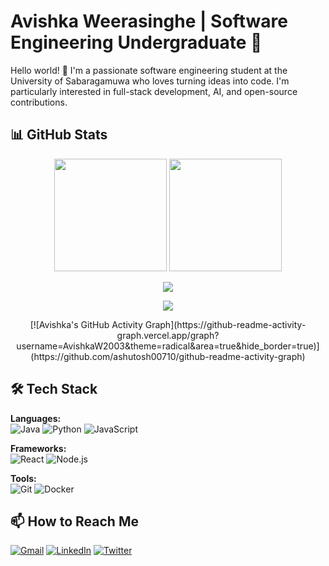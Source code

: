 # Avishka Weerasinghe | Software Engineering Undergraduate 🌟

Hello world! 👋 I'm a passionate software engineering student at the University of Sabaragamuwa who loves turning ideas into code. I'm particularly interested in full-stack development, AI, and open-source contributions.

## 📊 GitHub Stats

<p align="center">
  <!-- Main Stats Card -->
  <img height="180em" src="https://github-readme-stats.vercel.app/api?username=AvishkaW2003&show_icons=true&theme=radical&count_private=true" />
  
  <!-- Top Languages Card -->
  <img height="180em" src="https://github-readme-stats.vercel.app/api/top-langs/?username=AvishkaW2003&layout=compact&theme=radical&hide=html,css" />
</p>

<p align="center">
  <!-- Streak Stats -->
  <img src="https://streak-stats.demolab.com/?user=AvishkaW2003&theme=radical&fire=DD2727" />
</p>

<p align="center">
  <!-- GitHub Trophies -->
  <img src="https://github-profile-trophy.vercel.app/?username=AvishkaW2003&theme=radical&row=1&column=6&no-frame=true" />
</p>

<p align="center">
  <!-- Activity Graph -->
  [![Avishka's GitHub Activity Graph](https://github-readme-activity-graph.vercel.app/graph?username=AvishkaW2003&theme=radical&area=true&hide_border=true)](https://github.com/ashutosh00710/github-readme-activity-graph)
</p>

## 🛠️ Tech Stack

**Languages:**  
![Java](https://img.shields.io/badge/Java-ED8B00?style=for-the-badge&logo=java&logoColor=white)
![Python](https://img.shields.io/badge/Python-3776AB?style=for-the-badge&logo=python&logoColor=white)
![JavaScript](https://img.shields.io/badge/JavaScript-F7DF1E?style=for-the-badge&logo=javascript&logoColor=black)

**Frameworks:**  
![React](https://img.shields.io/badge/React-20232A?style=for-the-badge&logo=react&logoColor=61DAFB)
![Node.js](https://img.shields.io/badge/Node.js-43853D?style=for-the-badge&logo=node.js&logoColor=white)

**Tools:**  
![Git](https://img.shields.io/badge/Git-F05032?style=for-the-badge&logo=git&logoColor=white)
![Docker](https://img.shields.io/badge/Docker-2496ED?style=for-the-badge&logo=docker&logoColor=white)

## 📫 How to Reach Me

[![Gmail](https://img.shields.io/badge/Gmail-D14836?style=for-the-badge&logo=gmail&logoColor=white)](mailto:youremail@gmail.com)
[![LinkedIn](https://img.shields.io/badge/LinkedIn-0077B5?style=for-the-badge&logo=linkedin&logoColor=white)](https://linkedin.com/in/yourprofile)
[![Twitter](https://img.shields.io/badge/Twitter-1DA1F2?style=for-the-badge&logo=twitter&logoColor=white)](https://twitter.com/yourhandle)
